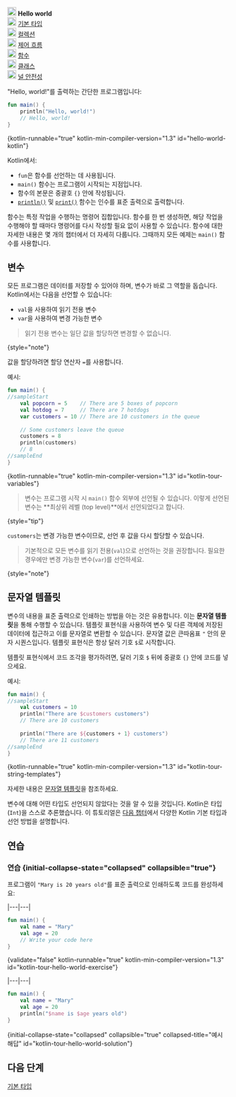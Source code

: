 [//]: # (title: Hello world)

<no-index/>

<tldr>
    <p><img src="icon-1.svg" width="20" alt="First step" /> <strong>Hello world</strong><br />
        <img src="icon-2-todo.svg" width="20" alt="Second step" /> <a href="kotlin-tour-basic-types.md">기본 타입</a><br />
        <img src="icon-3-todo.svg" width="20" alt="Third step" /> <a href="kotlin-tour-collections.md">컬렉션</a><br />
        <img src="icon-4-todo.svg" width="20" alt="Fourth step" /> <a href="kotlin-tour-control-flow.md">제어 흐름</a><br />
        <img src="icon-5-todo.svg" width="20" alt="Fifth step" /> <a href="kotlin-tour-functions.md">함수</a><br />
        <img src="icon-6-todo.svg" width="20" alt="Sixth step" /> <a href="kotlin-tour-classes.md">클래스</a><br />
        <img src="icon-7-todo.svg" width="20" alt="Final step" /> <a href="kotlin-tour-null-safety.md">널 안전성</a></p>
</tldr>

"Hello, world!"를 출력하는 간단한 프로그램입니다:

```kotlin
fun main() {
    println("Hello, world!")
    // Hello, world!
}
```
{kotlin-runnable="true" kotlin-min-compiler-version="1.3" id="hello-world-kotlin"}

Kotlin에서:

*   `fun`은 함수를 선언하는 데 사용됩니다.
*   `main()` 함수는 프로그램이 시작되는 지점입니다.
*   함수의 본문은 중괄호 `{}` 안에 작성됩니다.
*   [`println()`](https://kotlinlang.org/api/latest/jvm/stdlib/kotlin.io/println.html) 및 [`print()`](https://kotlinlang.org/api/latest/jvm/stdlib/kotlin.io/print.html) 함수는 인수를 표준 출력으로 출력합니다.

함수는 특정 작업을 수행하는 명령어 집합입니다. 함수를 한 번 생성하면, 해당 작업을 수행해야 할 때마다 명령어를 다시 작성할 필요 없이 사용할 수 있습니다. 함수에 대한 자세한 내용은 몇 개의 챕터에서 더 자세히 다룹니다. 그때까지 모든 예제는 `main()` 함수를 사용합니다.

## 변수

모든 프로그램은 데이터를 저장할 수 있어야 하며, 변수가 바로 그 역할을 돕습니다. Kotlin에서는 다음을 선언할 수 있습니다:

*   `val`을 사용하여 읽기 전용 변수
*   `var`을 사용하여 변경 가능한 변수

> 읽기 전용 변수는 일단 값을 할당하면 변경할 수 없습니다.
>
{style="note"}

값을 할당하려면 할당 연산자 `=`를 사용합니다.

예시:

```kotlin
fun main() { 
//sampleStart
    val popcorn = 5    // There are 5 boxes of popcorn
    val hotdog = 7     // There are 7 hotdogs
    var customers = 10 // There are 10 customers in the queue
    
    // Some customers leave the queue
    customers = 8
    println(customers)
    // 8
//sampleEnd
}
```
{kotlin-runnable="true" kotlin-min-compiler-version="1.3" id="kotlin-tour-variables"}

> 변수는 프로그램 시작 시 `main()` 함수 외부에 선언될 수 있습니다. 이렇게 선언된 변수는 **최상위 레벨 (top level)**에서 선언되었다고 합니다.
> 
{style="tip"}

`customers`는 변경 가능한 변수이므로, 선언 후 값을 다시 할당할 수 있습니다.

> 기본적으로 모든 변수를 읽기 전용(`val`)으로 선언하는 것을 권장합니다. 필요한 경우에만 변경 가능한 변수(`var`)를 선언하세요.
> 
{style="note"}

## 문자열 템플릿

변수의 내용을 표준 출력으로 인쇄하는 방법을 아는 것은 유용합니다. 이는 **문자열 템플릿**을 통해 수행할 수 있습니다. 템플릿 표현식을 사용하여 변수 및 다른 객체에 저장된 데이터에 접근하고 이를 문자열로 변환할 수 있습니다.
문자열 값은 큰따옴표 `"` 안의 문자 시퀀스입니다. 템플릿 표현식은 항상 달러 기호 `$`로 시작합니다.

템플릿 표현식에서 코드 조각을 평가하려면, 달러 기호 `$` 뒤에 중괄호 `{}` 안에 코드를 넣으세요.

예시:

```kotlin
fun main() { 
//sampleStart
    val customers = 10
    println("There are $customers customers")
    // There are 10 customers
    
    println("There are ${customers + 1} customers")
    // There are 11 customers
//sampleEnd
}
```
{kotlin-runnable="true" kotlin-min-compiler-version="1.3" id="kotlin-tour-string-templates"}

자세한 내용은 [문자열 템플릿](strings.md#string-templates)을 참조하세요.

변수에 대해 어떤 타입도 선언되지 않았다는 것을 알 수 있을 것입니다. Kotlin은 타입(`Int`)을 스스로 추론했습니다. 이 튜토리얼은 [다음 챕터](kotlin-tour-basic-types.md)에서 다양한 Kotlin 기본 타입과 선언 방법을 설명합니다.

## 연습

### 연습 {initial-collapse-state="collapsed" collapsible="true"}

프로그램이 `"Mary is 20 years old"`를 표준 출력으로 인쇄하도록 코드를 완성하세요:

|---|---|
```kotlin
fun main() {
    val name = "Mary"
    val age = 20
    // Write your code here
}
```
{validate="false" kotlin-runnable="true" kotlin-min-compiler-version="1.3" id="kotlin-tour-hello-world-exercise"}

|---|---|
```kotlin
fun main() {
    val name = "Mary"
    val age = 20
    println("$name is $age years old")
}
```
{initial-collapse-state="collapsed" collapsible="true" collapsed-title="예시 해답" id="kotlin-tour-hello-world-solution"}

## 다음 단계

[기본 타입](kotlin-tour-basic-types.md)